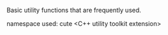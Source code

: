 Basic utility functions that are frequently used.

namespace used: cute <C++ utility toolkit extension> 